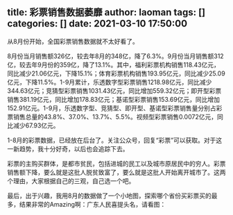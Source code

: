 title: 彩票销售数据萎靡
author: laoman
tags: []
categories: []
date: 2021-03-10 17:50:00
---
从8月份开始，全国彩票销售数据就不太好看了。
<!-- more-->
8月份当月销售额326亿，较去年8月的348亿，降了6.3%。9月份当月销售额312亿，较去年9月份的359亿，降了13.1%。其中，福利彩票机构销售118.43亿元，同比减少21.06亿元，下降15.1%；体育彩票机构销售193.95亿元，同比减少25.09亿元，下降11.5%。1-9月累计，乐透数字型彩票销售1218.98亿元，同比减少344.63亿元；竞猜型彩票销售1031.43亿元，同比增加559.32亿元；即开型彩票销售381.19亿元，同比增加178.83亿元；基诺型彩票销售153.69亿元，同比增加152.91亿元。1-9月，乐透数字型、竞猜型、即开型、基诺型彩票销售量分别占彩票销售总量的43.8%、37.0%、13.7%、5.5%。视频型彩票销售0.0072亿元，同比减少67.93亿元。



1-8月的彩票数据，已经放在后台了。关注公众号，回复“彩票”可以获取。对于这一新趋势，我十分好奇，以后也会追踪下去。







彩票的主购买群体，是都市贫民，包括进城的民工以及城市原居民中的穷人。彩票销售额下降，要么就是这批人脱贫致富了，要么就是这批人开始离开城市了。这两个理由，大家根据自己的三观，自己选一个吧。



最后，出于兴趣，我用8月的数据做了一个小地图，探索哪个省份买彩票买的最多，结果非常的Amazing啊：广东人民喜提头名，请看图：